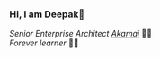 ### Hi, I am Deepak🚀

_Senior Enterprise Architect [Akamai](https://www.akamai.com/)_ :man_technologist: <br>
_Forever learner_ :man_student:
<!--
**deepakjd2004/deepakjd2004** is a ✨ _special_ ✨ repository because its `README.md` (this file) appears on your GitHub profile.

Here are some ideas to get you started:

- 🔭 I’m currently working on ...
- 🌱 I’m currently learning ...
- 👯 I’m looking to collaborate on ...
- 🤔 I’m looking for help with ...
- 💬 Ask me about ...
- 📫 How to reach me: ...
- 😄 Pronouns: ...
- ⚡ Fun fact: ...
-->
